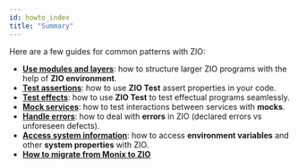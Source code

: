 ```yaml
---
id: howto_index
title: "Summary"
---
```


Here are a few guides for common patterns with ZIO:

- **[Use modules and layers](use_modules_and_layers.md)**: how to structure larger ZIO programs with the help of **ZIO environment**.
- **[Test assertions](test_assertions.md)**: how to use **ZIO Test** assert properties in your code.
- **[Test effects](test_effects.md)**: how to use **ZIO Test** to test effectual programs seamlessly.
- **[Mock services](mock_services.md)**: how to test interactions between services with **mocks**.
- **[Handle errors](handle_errors.md)**: how to deal with **errors** in ZIO (declared errors vs unforeseen defects).
- **[Access system information](system.md)**: how to access **environment variables** and other **system properties** with ZIO.
- **[How to migrate from Monix to ZIO](migrating_from_monix.md)**
